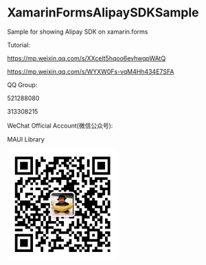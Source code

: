 # XamarinFormsAlipaySDKSample
Sample for showing Alipay SDK on xamarin.forms 

Tutorial:

https://mp.weixin.qq.com/s/XXcelt5hqoo6evhwqpWAtQ

https://mp.weixin.qq.com/s/WYXW0Fs-vqM4Hh434E7SFA

QQ Group:

521288080

313308215

WeChat Official Account(微信公众号):

MAUI Library


<img src="https://raw.githubusercontent.com/jingliancui/XamarinFormsAlipaySDKSample/master/Images/wechatqrcode.jpg"/>

